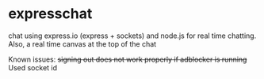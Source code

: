 expresschat
===========

chat using express.io (express + sockets) and node.js for real time chatting. 
Also, a real time canvas at the top of the chat

Known issues: 
~~signing out does not work properly if adblocker is running~~
Used socket id
